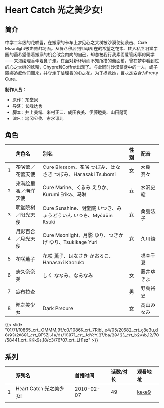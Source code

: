 # Heart Catch 光之美少女!


## 简介

中学二年级的花咲蕾，在搬家的卡车上梦见心之大树被沙漠使徒袭击、Cure Moonlight被击败的场面。从镰仓移居到祖母所在的希望之花市、转入私立明堂学园的蕾希望借着搬家的机会改变内向的自己，却总被我行我素而爱管闲事的同学——来海绘理香牵着鼻子走。在面对新环境而不知所措的蕾面前，曾在梦中看到过的心之大树的妖精，Chypre和Coffret出现了。与此同时沙漠使徒中的一人，蝎子丽娜追赶他们而来，并夺走了绘理香的心之花。为了拯救她，蕾决定变身为Pretty Cure。

**制作人员：**
- 原作：东堂泉
- 导演：长峰达也
- 脚本：井上美绪、米村正二、成田良美、伊藤睦美、山田隆司
- 演出：地冈公俊、志水淳儿

## 角色

|     |   角色名   |   别名  | 性别 |  配音  |
|:--- |:------  |:----      |:---  |:--   |
| 1 | 花咲蕾／花蕾天使 | Cure Blossom、花咲 つぼみ、はなさき つぼみ、Hanasaki Tsubomi | 女 | 水樹奈々 |
| 2 | 来海绘里香／海洋天使 | Cure Marine、くるみ えりか、Kurumi Erika、马琳 | 女 | 水沢史絵 |
| 3 | 明堂院树／阳光天使 | Cure Sunshine、明堂院 いつき、みょうどういん いつき、Myōdōin Itsuki | 女 | 桑島法子 |
| 4 | 月影百合／月光天使 | Cure Moonlight、月影 ゆり、つきかげ ゆり、Tsukikage Yuri | 女 | 久川綾 |
| 5 | 花咲薰子 | 花咲 薫子、はなさき かおるこ、Hanasaki Kaoruko |  | 坂本千夏 |
| 6 | 志久奈奈美 | しく ななみ、なみなみ | 女 | 藤井ゆきよ |
| 7 | 寇布拉查 |  | 男 | 野島裕史 |
| 8 | 暗之美少女 | Dark Precure | 女 | 高山みなみ |

{{< slide "01/7f/10865_crt_lOMMM,95/c0/10866_crt_7RlbL,e4/05/20682_crt_g8e3u,d6/93/20681_crt_BT5Zj,4e/da/10871_crt_JdYcY,27/ba/28425_crt_b2vab,12/70/58441_crt_KKk9e,18/c3/76707_crt_LH1sz" >}}

## 系列

|     | 系列名                | 首播时间       | 话数/时长 | 观看地址                                                      |
| :-- | :----------------- | :--------- | :---- | :-------------------------------------------------------- |
| 1   | Heart Catch 光之美少女! | 2010-02-07 | 49    | [keke9](https://www.keke9.app/play/174773-12-401555.html) |
|     |                    |            |       |                                                           |



